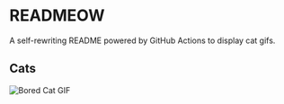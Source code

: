 # READMEOW

A self-rewriting README powered by GitHub Actions to display cat gifs.

## Cats

![Bored Cat GIF](https://media3.giphy.com/media/v1.Y2lkPTlhY2QwMmRhY3ZmNjYxbDEzcWIzNXJ1ZWQ1cmU1cW92MXUwN2U4Y2pycjYyaWYzayZlcD12MV9naWZzX3NlYXJjaCZjdD1n/mlvseq9yvZhba/200.gif)
